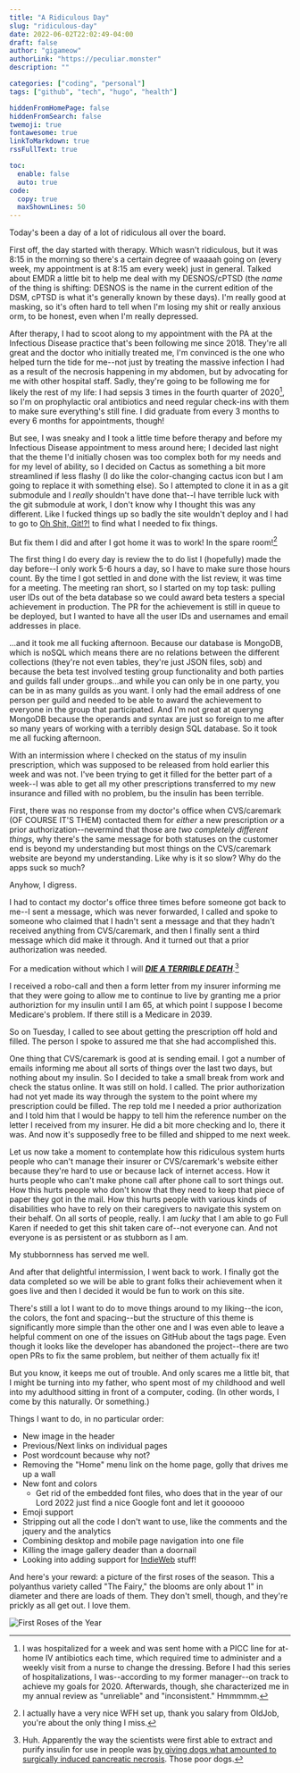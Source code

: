 ```yaml
---
title: "A Ridiculous Day"
slug: "ridiculous-day"
date: 2022-06-02T22:02:49-04:00
draft: false
author: "gigameow"
authorLink: "https://peculiar.monster"
description: ""

categories: ["coding", "personal"]
tags: ["github", "tech", "hugo", "health"]

hiddenFromHomePage: false
hiddenFromSearch: false
twemoji: true
fontawesome: true
linkToMarkdown: true
rssFullText: true

toc:
  enable: false
  auto: true
code:
  copy: true
  maxShownLines: 50
---
```

Today's been a day of a lot of ridiculous all over the board.
<!--more-->

First off, the day started with therapy. Which wasn't ridiculous, but it was 8:15 in the morning so there's a certain degree of waaaah going on (every week, my appointment is at 8:15 am every week) just in general. Talked about EMDR a little bit to help me deal with my DESNOS/cPTSD (the _name_ of the thing is shifting: DESNOS is the name in the current edition of the DSM, cPTSD is what it's generally known by these days). I'm really good at masking, so it's often hard to tell when I'm losing my shit or really anxious orm, to be honest, even when I'm really depressed.

After therapy, I had to scoot along to my appointment with the PA at the Infectious Disease practice that's been following me since 2018. They're all great and the doctor who initially treated me, I'm convinced is the one who helped turn the tide for me--not just by treating the massive infection I had as a result of the necrosis happening in my abdomen, but by advocating for me with other hospital staff. Sadly, they're going to be following me for likely the rest of my life: I had sepsis 3 times in the fourth quarter of 2020[^1], so I'm on prophylactic oral antibiotics and need regular check-ins with them to make sure everything's still fine. I did graduate from every 3 months to every 6 months for appointments, though!

But see, I was sneaky and I took a little time before therapy and before my Infectious Disease appointment to mess around here; I decided last night that the theme I'd initially chosen was too complex both for my needs and for my level of ability, so I decided on Cactus as something a bit more streamlined if less flashy (I do like the color-changing cactus icon but I am going to replace it with something else). So I attempted to clone it in as a git submodule and I *really* shouldn't have done that--I have terrible luck with the git submodule at work, I don't know why I thought this was any different. Like I fucked things up so badly the site wouldn't deploy and I had to go to [Oh Shit, Git!?!](https://ohshitgit.com/) to find what I needed to fix things.

But fix them I did and after I got home it was to work! In the spare room![^2]

The first thing I do every day is review the to do list I (hopefully) made the day before--I only work 5-6 hours a day, so I have to make sure those hours count. By the time I got settled in and done with the list review, it was time for a meeting. The meeting ran short, so I started on my top task: pulling user IDs out of the beta database so we could award beta testers a special achievement in production. The PR for the achievement is still in queue to be deployed, but I wanted to have all the user IDs and usernames and email addresses in place.

...and it took me all fucking afternoon. Because our database is MongoDB, which is noSQL which means there are no relations between the different collections (they're not even tables, they're just JSON files, sob) and because the beta test involved testing group functionality and both parties and guilds fall under groups...and while you can only be in one party, you can be in as many guilds as you want. I only had the email address of one person per guild and needed to be able to award the achievement to everyone in the group that participated. And I'm not great at queryng MongoDB because the operands and syntax are just so foreign to me after so many years of working with a terribly design SQL database. So it took me all fucking afternoon.

With an intermission where I checked on the status of my insulin prescription, which was supposed to be released from hold earlier this week and was not. I've been trying to get it filled for the better part of a week--I was able to get all my other prescriptions transferred to my new insurance and filled with no problem, bu the insulin has been terrible.

First, there was no response from my doctor's office when CVS/caremark (OF COURSE IT'S THEM) contacted them for _either_ a new prescription _or_ a prior authorization--nevermind that those are _two completely different things_, why there's the same message for both statuses on the customer end is beyond my understanding but most things on the CVS/caremark website are beyond my understanding. Like why is it so slow? Why do the apps suck so much?

Anyhow, I digress.

I had to contact my doctor's office three times before someone got back to me--I sent a message, which was never forwarded, I called and spoke to someone who claimed that I hadn't sent a message and that they hadn't received anything from CVS/caremark, and then I finally sent a third message which did make it through. And it turned out that a prior authorization was needed.

For a medication without which I will [**_DIE A TERRIBLE DEATH_**](https://en.wikipedia.org/wiki/Diabetic_ketoacidosis).[^3]

I received a robo-call and then a form letter from my insurer informing me that they were going to allow me to continue to live by granting me a prior authoriztion for my insulin until I am 65, at which point I suppose I become Medicare's problem. If there still is a Medicare in 2039.

So on Tuesday, I called to see about getting the prescription off hold and filled. The person I spoke to assured me that she had accomplished this.

One thing that CVS/caremark is good at is sending email. I got a number of emails informing me about all sorts of things over the last two days, but nothing about my insulin. So I decided to take a small break from work and check the status online. It was still on hold. I called. The prior authorization had not yet made its way through the system to the point where my prescription could be filled. The rep told me I needed a prior authorization and I told him that I would be happy to tell him the reference number on the letter I received from my insurer. He did a bit more checking and lo, there it was. And now it's supposedly free to be filled and shipped to me next week.

Let us now take a moment to contemplate how this ridiculous system hurts people who can't manage their insurer or CVS/caremark's website either because they're hard to use or because lack of internet access. How it hurts people who can't make phone call after phone call to sort things out. How this hurts people who don't know that they need to keep that piece of paper they got in the mail. How this hurts people with various kinds of disabilities who have to rely on their caregivers to navigate this system on their behalf. On all sorts of people, really. I am _lucky_ that I am able to go Full Karen if needed to get this shit taken care of--not everyone can. And not everyone is as persistent or as stubborn as I am.

My stubbornness has served me well.

And after that delightful intermission, I went back to work. I finally got the data completed so we will be able to grant folks their achievement when it goes live and then I decided it would be fun to work on this site.

There's still a lot I want to do to move things around to my liking--the icon, the colors, the font and spacing--but the structure of this theme is significantly more simple than the other one and I was even able to leave a helpful comment on one of the issues on GitHub about the tags page. Even though it looks like the developer has abandoned the project--there are two open PRs to fix the same problem, but neither of them actually fix it!

But you know, it keeps me out of trouble. And only scares me a little bit, that I might be turning into my father, who spent most of my childhood and well into my adulthood sitting in front of a computer, coding. (In other words, I come by this naturally. Or something.)

Things I want to do, in no particular order:

- New image in the header
- Previous/Next links on individual pages
- Post wordcount because why not?
- Removing the "Home" menu link on the home page, golly that drives me up a wall
- New font and colors
  - Get rid of the embedded font files, who does that in the year of our Lord 2022 just find a nice Google font and let it goooooo
- Emoji support
- Stripping out all the code I don't want to use, like the comments and the jquery and the analytics
- Combining desktop and mobile page navigation into one file
- Killing the image gallery deader than a doornail
- Looking into adding support for [IndieWeb](https://indieweb.org/) stuff!

And here's your reward: a picture of the first roses of the season. This a polyanthus variety called "The Fairy," the blooms are only about 1" in diameter and there are loads of them. They don't smell, though, and they're prickly as all get out. I love them.

![First Roses of the Year](20220602-first-roses.jpeg)

[^1]:I was hospitalized for a week and was sent home with a PICC line for at-home IV antibiotics each time, which required time to administer and a weekly visit from a nurse to change the dressing. Before I had this series of hospitalizations, I was--according to my former manager--on track to achieve my goals for 2020. Afterwards, though, she characterized me in my annual review as "unreliable" and "inconsistent." Hmmmmm.

[^2]:I actually have a very nice WFH set up, thank you salary from OldJob, you're about the only thing I miss.

[^3]:Huh. Apparently the way the scientists were first able to extract and purify insulin for use in people was [by giving dogs what amounted to surgically induced pancreatic necrosis](https://en.wikipedia.org/wiki/Insulin#Extraction_and_purification). Those poor dogs.
